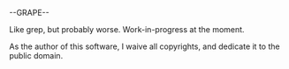 --GRAPE--

Like grep, but probably worse.  Work-in-progress at the moment.

As the author of this software, I waive all copyrights, and dedicate it to the public domain.
